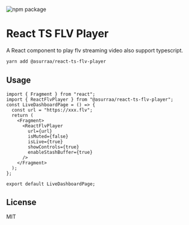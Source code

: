 
![npm package](https://img.shields.io/npm/v/@asurraa/react-ts-flv-player.svg?style=flat-square?style=flat-square)

# React TS FLV Player

A React component to play flv streaming video also support typescript.

```sh
yarn add @asurraa/react-ts-flv-player

```
## Usage 
```tsx
import { Fragment } from "react";
import { ReactFlvPlayer } from "@asurraa/react-ts-flv-player";
const LiveDashboardPage = () => {
  const url = "https://xxx.flv";
  return (
    <Fragment>
      <ReactFlvPlayer
        url={url}
        isMuted={false}
        isLive={true}
        showControls={true}
        enableStashBuffer={true}
      />
    </Fragment>
  );
};

export default LiveDashboardPage;

```

## License

MIT
